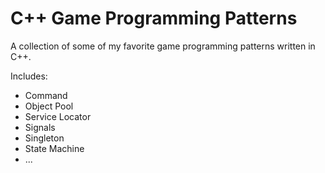 # C++ Game Programming Patterns

A collection of some of my favorite game programming patterns written in C++.

Includes:
- Command
- Object Pool
- Service Locator
- Signals
- Singleton
- State Machine
- ...
